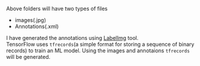 Above folders will have two types of files
- images(.jpg)
- Annotations(.xml)

I have generated the annotations using [LabelImg](https://github.com/tzutalin/labelImg) tool. <br>
TensorFlow uses ```tfrecords```(a simple format for storing a sequence of binary records)
to train an ML model. Using the images and annotaions ```tfrecords``` will be generated.